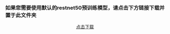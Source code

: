 ### 如果您需要使用默认的restnet50预训练模型，请点击下方链接下载并置于此文件夹
<center><a href="https://download.pytorch.org/models/resnet50-0676ba61.pth">点击下载</a></center>
